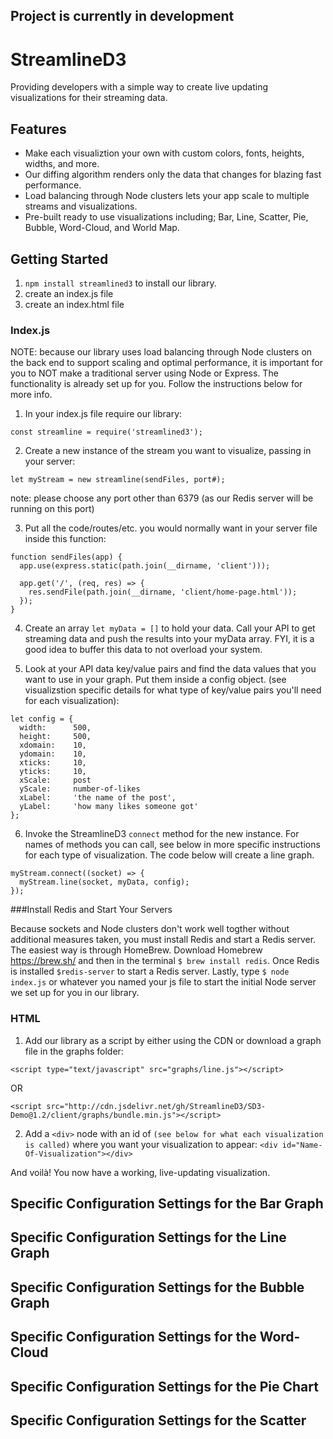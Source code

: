 ## <b>Project is currently in development</b>

# StreamlineD3
Providing developers with a simple way to create live updating visualizations for their streaming data.

## Features
  * Make each visualiztion your own with custom colors, fonts, heights, widths, and more.
  * Our diffing algorithm renders only the data that changes for blazing fast performance.
  * Load balancing through Node clusters lets your app scale to multiple streams and visualizations.
  * Pre-built ready to use visualizations including; Bar, Line, Scatter, Pie, Bubble, Word-Cloud, and World Map.
  
## Getting Started

1. ```npm install streamlined3``` to install our library. <br/>
2. create an index.js file
3. create an index.html file
  
### Index.js

NOTE: because our library uses load balancing through Node clusters on the back end to support scaling and optimal performance, it is important for you to NOT make a traditional server using Node or Express.  The functionality is already set up for you. Follow the instructions below for more info. 
     
1. In your index.js file require our library:
```
const streamline = require('streamlined3');
```
2. Create a new instance of the stream you want to visualize, passing in your server:<br/>
```
let myStream = new streamline(sendFiles, port#);
```

note: please choose any port other than 6379 (as our Redis server will be running on this port)

3. Put all the code/routes/etc. you would normally want in your server file inside this function:
```
function sendFiles(app) {
  app.use(express.static(path.join(__dirname, 'client')));

  app.get('/', (req, res) => {
    res.sendFile(path.join(__dirname, 'client/home-page.html'));
  });
}
```

4. Create an array ```let myData = []``` to hold your data.  Call your API to get streaming data and push the results into your myData array.  FYI, it is a good idea to buffer this data to not overload your system.  

5. Look at your API data key/value pairs and find the data values that you want to use in your graph.  Put them inside a config object. (see visualizstion specific details for what type of key/value pairs you'll need for each visualization):
```
let config = {
  width:      500,
  height:     500,
  xdomain:    10,
  ydomain:    10,
  xticks:     10,
  yticks:     10,
  xScale:     post
  yScale:     number-of-likes
  xLabel:     'the name of the post',
  yLabel:     'how many likes someone got'
};
```
6. Invoke the StreamlineD3 ```connect``` method for the new instance.  For names of methods you can call, see below in more specific instructions for each type of visualization.  The code below will create a line graph. <br/>
```
myStream.connect((socket) => {
  myStream.line(socket, myData, config);
});
```

###Install Redis and Start Your Servers

Because sockets and Node clusters don't work well togther without additional measures taken, you must install Redis and start a Redis server. The easiest way is through HomeBrew.  Download Homebrew https://brew.sh/ and then in the terminal ```$ brew install redis```.  Once Redis is installed ```$redis-server``` to start a Redis server.  Lastly, type ```$ node index.js``` or whatever you named your js file to start the initial Node server we set up for you in our library.   

### HTML
      
1. Add our library as a script by either using the CDN or download a graph file in the graphs folder: 
```
<script type="text/javascript" src="graphs/line.js"></script>
```

OR <br />

```
<script src="http://cdn.jsdelivr.net/gh/StreamlineD3/SD3-Demo@1.2/client/graphs/bundle.min.js"></script>
```

2. Add a ```<div>``` node with an id of ```(see below for what each visualization is called)``` where you want your visualization to appear:
```<div id="Name-Of-Visualization"></div>```
      
And voilà! You now have a working, live-updating visualization.

## Specific Configuration Settings for the Bar Graph

## Specific Configuration Settings for the Line Graph

## Specific Configuration Settings for the Bubble Graph

## Specific Configuration Settings for the Word-Cloud

## Specific Configuration Settings for the Pie Chart

## Specific Configuration Settings for the Scatter
